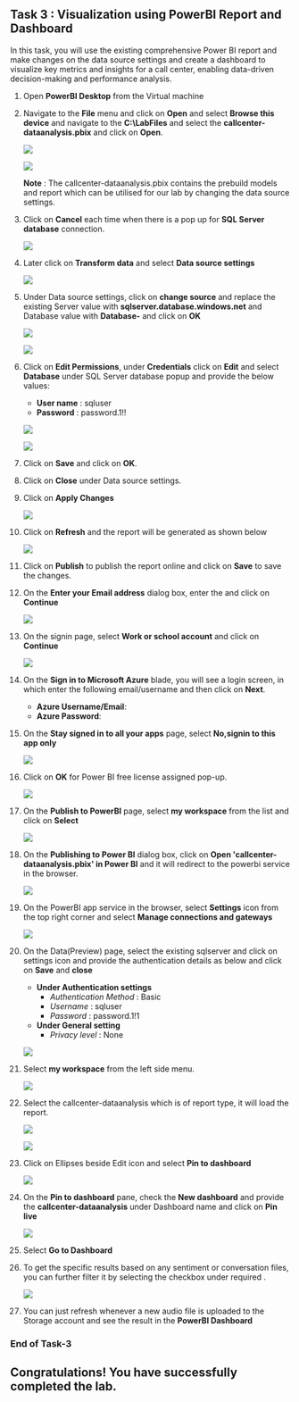 ## Task 3 : Visualization using PowerBI Report and Dashboard

In this task, you will use the existing comprehensive Power BI report and make changes on the data source settings and create a dashboard to visualize key metrics and insights for a call center, enabling data-driven decision-making and performance analysis.

1. Open **PowerBI Desktop** from the Virtual machine

1. Navigate to the **File** menu and click on **Open** and select **Browse this device** and navigate to the **C:\LabFiles** and select the **callcenter-dataanalysis.pbix** and click on **Open**.

   ![](images/s9.png)

   ![](images/s10.png)
   
    **Note** : The callcenter-dataanalysis.pbix contains the prebuild models and report which can be utilised for our lab by changing the data source settings.
  
1. Click on **Cancel** each time when there is a pop up for **SQL Server database** connection.

   ![](images/s33.png)
   
1. Later click on **Transform data** and select **Data source settings**

   ![](images/s11.png)

1. Under Data source settings, click on **change source** and replace the existing Server value with **sqlserver<inject key="Deployment-id" enableCopy="false"></inject>.database.windows.net** and Database value with **Database-<inject key="Deployment-id" enableCopy="false"></inject>** and click on **OK**

    ![](images/s12.png)

    ![](images/s13.png)

1. Click on **Edit Permissions**, under **Credentials** click on **Edit** and select **Database** under SQL Server database popup and provide the below values:

     * **User name** : sqluser
     * **Password**  : password.1!!

    ![](images/s14.png)
   
    ![](images/s15.png)
   
1. Click on **Save** and click on **OK**.

1. Click on **Close** under Data source settings.

1. Click on **Apply Changes**

    ![](images/s16.png)
   
1. Click on **Refresh** and the report will be generated as shown below

   ![](images/s17.png)

1. Click on **Publish** to publish the report online and click on **Save** to save the changes.

1. On the **Enter your Email address** dialog box, enter the **<inject key="AzureAdUserEmail"></inject>** and click on **Continue**

   ![](images/s19.png)

1. On the signin page, select **Work or school account** and click on **Continue**

   ![](images/s20.png)

1. On the **Sign in to Microsoft Azure** blade, you will see a login screen, in which enter the following email/username and then click on **Next**.  

   * **Azure Username/Email**:  <inject key="AzureAdUserEmail"></inject> 
   * **Azure Password**:  <inject key="AzureAdUserPassword"></inject>

1. On the **Stay signed in to all your apps** page, select **No,signin to this app only**

   ![](images/s34.png)

1. Click on **OK** for Power BI free license assigned pop-up.

   ![](images/s22.png)   

1. On the **Publish to PowerBI** page, select **my workspace** from the list and click on **Select**

   ![](images/s23.png)    

1. On the **Publishing to Power BI** dialog box, click on **Open 'callcenter-dataanalysis.pbix' in Power BI** and it will redirect to the powerbi service in the browser. 

   ![](images/s24.png)      

1. On the PowerBI app service in the browser, select **Settings** icon from the top right corner and select **Manage connections and gateways**

    ![](images/s25.png)        

1. On the Data(Preview) page, select the existing sqlserver and click on settings icon and provide the authentication details as below and click on **Save** and **close**
   
   * **Under Authentication settings**
        * *Authentication Method* : Basic
        * *Username* : sqluser
        * *Password* : password.1!1
   * **Under General setting**
        * *Privacy level* : None

    ![](images/s27.png)

1. Select **my workspace** from the left side menu.

    ![](images/s28.png)

1. Select the callcenter-dataanalysis which is of report type, it will load the report.

   ![](images/s29.png)
   
   ![](images/s30.png)

1. Click on Ellipses beside Edit icon and select **Pin to dashboard**

   ![](images/s31.png)

1. On the **Pin to dashboard** pane, check the **New dashboard** and provide the **callcenter-dataanalysis** under Dashboard name and click on **Pin live**

   ![](images/s32.png)

1. Select **Go to Dashboard**

1. To get the specific results based on any sentiment or conversation files, you can further filter it by selecting the checkbox under required .

   ![](images/s35.png)

1. You can just refresh whenever a new audio file is uploaded to the Storage account and see the result in the **PowerBI Dashboard**
   
### End of Task-3

## Congratulations! You have successfully completed the lab.
